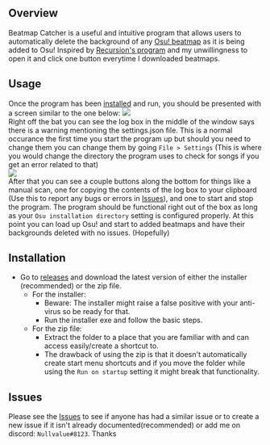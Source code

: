 ## Overview
Beatmap Catcher is a useful and intuitive program that allows users to automatically delete the background of any
[Osu! beatmap](https://osu.ppy.sh/beatmapsets) as it is being added to Osu! Inspired by [Recursion's program](https://osu.ppy.sh/community/forums/topics/365196) and my unwillingness to open it and click one button everytime I downloaded beatmaps.
## Usage
Once the program has been [installed](#installation) and run, you should be presented with a screen similar to the one below:
![ ](https://i.imgur.com/IMNMcDk.png)
</br>
Right off the bat you can see the log box in the middle of the window says there is a warning mentioning the settings.json file. This is a normal occurance the first time you start the program up but should you need to change them you can change them by going `File > Settings` (This is where you would change the directory the program uses to check for songs if you get an error related to that)
</br>
 ![](https://i.imgur.com/ynwYjXH.png)
 </br>
 After that you can see a couple buttons along the bottom for things like a manual scan, one for copying the contents of the log box to your clipboard (Use this to report any bugs or errors in [Issues](https://github.com/NullvaIue/BeatmapCatcher/issues)), and one to start and stop the program. The program should be functional right out of the box as long as your `Osu installation directory` setting is configured properly. At this point you can load up Osu! and start to added beatmaps and have their backgrounds deleted with no issues. (Hopefully)
## Installation
* Go to [releases](https://github.com/NullvaIue/BeatmapCatcher/releases) and download the latest version of either the installer (recommended) or the zip file.
	* For the installer:
		* Beware: The installer might raise a false positive with your anti-virus so be ready for that.
		* Run the installer exe and follow the basic steps.
	* For the zip file:
		* Extract the folder to a place that you are familiar with and can access easily/create a shortcut to.
		* The drawback of using the zip is that it doesn't automatically create start menu shortcuts and if you move the folder while using the `Run on startup` setting it might break that functionality.
		
## Issues
Please see the [Issues](https://github.com/NullvaIue/BeatmapCatcher/issues) to see if anyone has had a similar issue or to create a new issue if it isn't already documented(recommended) or add me on discord: `Nullvalue#8123`. Thanks
